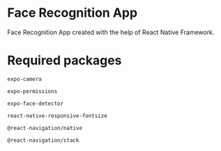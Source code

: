 # Face Recognition App
Face Recognition App created with the help of React Native Framework.

# Required packages
`expo-camera`

`expo-permissions`

`expo-face-detector`

`react-native-responsive-fontsize`

`@react-navigation/native`

`@react-navigation/stack`
